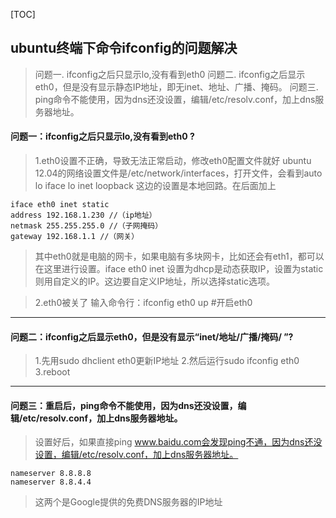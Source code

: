[TOC]

## ubuntu终端下命令ifconfig的问题解决

> 问题一. ifconfig之后只显示lo,没有看到eth0
问题二. ifconfig之后显示eth0，但是没有显示静态IP地址，即无inet、地址、广播、掩码。
问题三. ping命令不能使用，因为dns还没设置，编辑/etc/resolv.conf，加上dns服务器地址。  

#### 问题一：ifconfig之后只显示lo,没有看到eth0 ?

> 1.eth0设置不正确，导致无法正常启动，修改eth0配置文件就好 
ubuntu 12.04的网络设置文件是/etc/network/interfaces，打开文件，会看到auto lo iface lo inet loopback 
这边的设置是本地回路。在后面加上 
```auto eth0 
iface eth0 inet static 
address 192.168.1.230 //（ip地址） 
netmask 255.255.255.0 //（子网掩码） 
gateway 192.168.1.1 //（网关） 
```
>其中eth0就是电脑的网卡，如果电脑有多块网卡，比如还会有eth1，都可以在这里进行设置。iface eth0 inet 设置为dhcp是动态获取IP，设置为static则用自定义的IP。这边要自定义IP地址，所以选择static选项。  

> 2.eth0被关了
> 输入命令行：ifconfig eth0 up    #开启eth0
---
#### 问题二：ifconfig之后显示eth0，但是没有显示“inet/地址/广播/掩码/ ”?
> 1.先用sudo dhclient eth0更新IP地址
2.然后运行sudo ifconfig eth0
3.reboot
---
#### 问题三：重启后，ping命令不能使用，因为dns还没设置，编辑/etc/resolv.conf，加上dns服务器地址。
> 设置好后，如果直接ping www.baidu.com会发现ping不通，因为dns还没设置，编辑/etc/resolv.conf，加上dns服务器地址。 

	nameserver 8.8.8.8 
	nameserver 8.8.4.4 

> 这两个是Google提供的免费DNS服务器的IP地址
